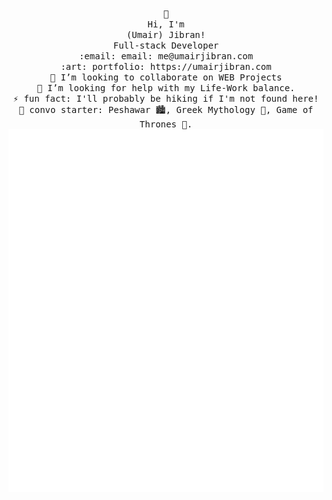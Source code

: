 <p align="center">
	<samp>
		👋 <br />
		Hi, I'm <br />
		(Umair) Jibran!<br />
		Full-stack Developer <br />
		:email: email: me@umairjibran.com <br />
		:art: portfolio: https://umairjibran.com <br />
		👯 I’m looking to collaborate on WEB Projects <br />
		🤔 I’m looking for help with my Life-Work balance. <br />
		⚡ fun fact: I'll probably be hiking if I'm not found here! <br />
		💬 convo starter: Peshawar 🏙️, Greek Mythology 🗿, Game of Thrones 👑. <br />
	</samp>
	<img width="625em" src="./github-metrics.svg" />
</p>
<br>
